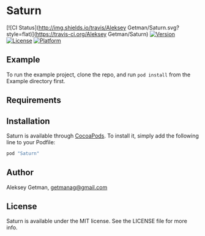 # Saturn

[![CI Status](http://img.shields.io/travis/Aleksey Getman/Saturn.svg?style=flat)](https://travis-ci.org/Aleksey Getman/Saturn)
[![Version](https://img.shields.io/cocoapods/v/Saturn.svg?style=flat)](http://cocoapods.org/pods/Saturn)
[![License](https://img.shields.io/cocoapods/l/Saturn.svg?style=flat)](http://cocoapods.org/pods/Saturn)
[![Platform](https://img.shields.io/cocoapods/p/Saturn.svg?style=flat)](http://cocoapods.org/pods/Saturn)

## Example

To run the example project, clone the repo, and run `pod install` from the Example directory first.

## Requirements

## Installation

Saturn is available through [CocoaPods](http://cocoapods.org). To install
it, simply add the following line to your Podfile:

```ruby
pod "Saturn"
```

## Author

Aleksey Getman, getmanag@gmail.com

## License

Saturn is available under the MIT license. See the LICENSE file for more info.
